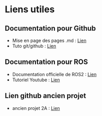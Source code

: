 # Liens utiles

## Documentation pour Github

- Mise en page des pages .md : [Lien](https://docs.github.com/fr/get-started/writing-on-github/getting-started-with-writing-and-formatting-on-github/basic-writing-and-formatting-syntax)
- Tuto git/github : [Lien](https://youtu.be/tRZGeaHPoaw?si=A00R2zRJJc8fqSKF)

## Documentation pour ROS

-  Documentation officielle de ROS2 : [Lien](https://docs.ros.org/en/iron/index.html)
-  Tutoriel Youtube : [Lien](https://www.youtube.com/watch?v=0aPbWsyENA8&list=PLLSegLrePWgJudpPUof4-nVFHGkB62Izy)

## Lien github ancien projet

- ancien projet 2A : [Lien](https://github.com/GuillaumePtj/BOB)

